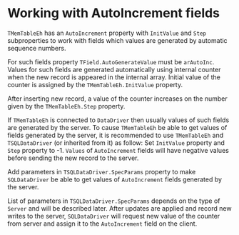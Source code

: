 # Working with AutoIncrement fields


`TMemTableEh` has an `AutoIncrement` property with `InitValue` and `Step` subproperties to work with fields which values are generated by automatic sequence numbers. 

For such fields property `TField.AutoGenerateValue` must be `arAutoInc`. Values for such fields are generated automatically using internal counter when the new record is appeared in the internal array. Initial value of the counter is assigned by the `TMemTableEh.InitValue` property. 

After inserting new record, a value of the counter increases on the number given by the `TMemTableEh.Step` property.

If `TMemTableEh` is connected to `DataDriver` then usually values of such fields are generated by the server. To cause `TMemTableEh` be able to get values of fields generated by the server, it is recommended to use `TMemTableEh` and `TSQLDataDriver` (or inherited from it) as follow:
Set `InitValue` property and `Step` property to -1. `Values` of `AutoIncrement` fields will have negative values before sending the new record to the server.

Add parameters in `TSQLDataDriver.SpecParams` property to make `SQLDataDriver` be able to get values of `AutoIncrement` fields generated by the server. 

List of parameters in `TSQLDataDriver.SpecParams` depends on the type of `Server` and will be described later. After updates are applied and record new writes to the server, `SQLDataDriver` will request new value of the counter from server and assign it to the `AutoIncrement` field on the client.


